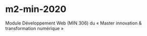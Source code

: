 # m2-min-2020
Module Développement Web (MIN 306) du « Master innovation &amp; transformation numérique » 

